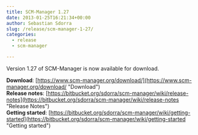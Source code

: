 ```yaml
---
title: SCM-Manager 1.27
date: 2013-01-25T16:21:34+00:00
author: Sebastian Sdorra
slug: /release/scm-manager-1-27/
categories:
  - release
  - scm-manager

---
```

Version 1.27 of SCM-Manager is now available for download.

**Download**: [https://www.scm-manager.org/download/](https://www.scm-manager.org/download/ "Download")  
**Release notes**: [https://bitbucket.org/sdorra/scm-manager/wiki/release-notes](https://bitbucket.org/sdorra/scm-manager/wiki/release-notes "Release Notes")  
**Getting started**: [https://bitbucket.org/sdorra/scm-manager/wiki/getting-started](https://bitbucket.org/sdorra/scm-manager/wiki/getting-started "Getting started")
